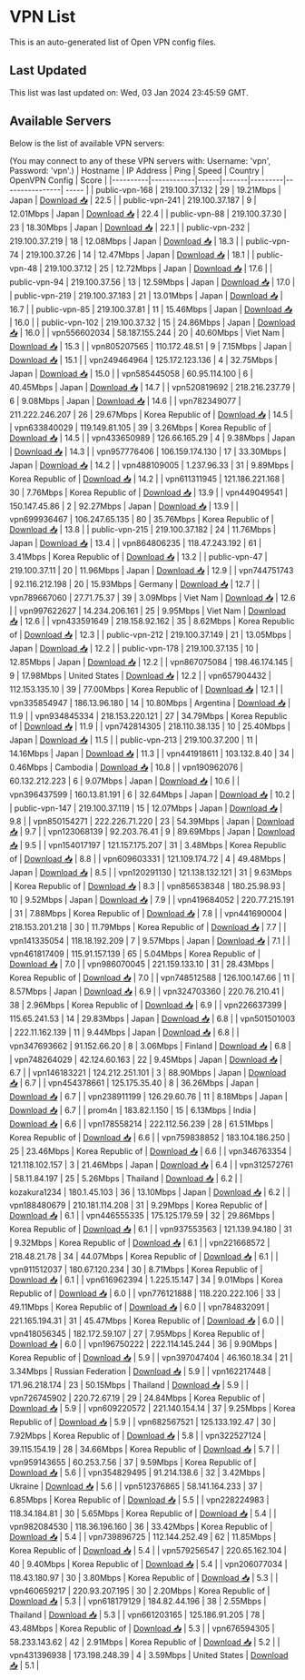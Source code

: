 # VPN List

This is an auto-generated list of Open VPN config files.

## Last Updated

This list was last updated on: Wed, 03 Jan 2024 23:45:59 GMT.

## Available Servers

Below is the list of available VPN servers:

(You may connect to any of these VPN servers with: Username: 'vpn', Password: 'vpn'.)
| Hostname | IP Address | Ping | Speed | Country | OpenVPN Config | Score |
|----------|------------|------|-------|---------|----------------| ----- |
| public-vpn-168 | 219.100.37.132 | 29 | 19.21Mbps | Japan | [Download 📥](./configs/server_0_JP.ovpn) | 22.5 |
| public-vpn-241 | 219.100.37.187 | 9 | 12.01Mbps | Japan | [Download 📥](./configs/server_1_JP.ovpn) | 22.4 |
| public-vpn-88 | 219.100.37.30 | 23 | 18.30Mbps | Japan | [Download 📥](./configs/server_2_JP.ovpn) | 22.1 |
| public-vpn-232 | 219.100.37.219 | 18 | 12.08Mbps | Japan | [Download 📥](./configs/server_3_JP.ovpn) | 18.3 |
| public-vpn-74 | 219.100.37.26 | 14 | 12.47Mbps | Japan | [Download 📥](./configs/server_4_JP.ovpn) | 18.1 |
| public-vpn-48 | 219.100.37.12 | 25 | 12.72Mbps | Japan | [Download 📥](./configs/server_5_JP.ovpn) | 17.6 |
| public-vpn-94 | 219.100.37.56 | 13 | 12.59Mbps | Japan | [Download 📥](./configs/server_6_JP.ovpn) | 17.0 |
| public-vpn-219 | 219.100.37.183 | 21 | 13.01Mbps | Japan | [Download 📥](./configs/server_7_JP.ovpn) | 16.7 |
| public-vpn-85 | 219.100.37.81 | 11 | 15.46Mbps | Japan | [Download 📥](./configs/server_8_JP.ovpn) | 16.0 |
| public-vpn-102 | 219.100.37.32 | 15 | 24.86Mbps | Japan | [Download 📥](./configs/server_9_JP.ovpn) | 16.0 |
| vpn556602034 | 58.187.155.244 | 20 | 40.60Mbps | Viet Nam | [Download 📥](./configs/server_10_VN.ovpn) | 15.3 |
| vpn805207565 | 110.172.48.51 | 9 | 7.15Mbps | Japan | [Download 📥](./configs/server_11_JP.ovpn) | 15.1 |
| vpn249464964 | 125.172.123.136 | 4 | 32.75Mbps | Japan | [Download 📥](./configs/server_12_JP.ovpn) | 15.0 |
| vpn585445058 | 60.95.114.100 | 6 | 40.45Mbps | Japan | [Download 📥](./configs/server_13_JP.ovpn) | 14.7 |
| vpn520819692 | 218.216.237.79 | 6 | 9.08Mbps | Japan | [Download 📥](./configs/server_14_JP.ovpn) | 14.6 |
| vpn782349077 | 211.222.246.207 | 26 | 29.67Mbps | Korea Republic of | [Download 📥](./configs/server_15_KR.ovpn) | 14.5 |
| vpn633840029 | 119.149.81.105 | 39 | 3.26Mbps | Korea Republic of | [Download 📥](./configs/server_16_KR.ovpn) | 14.5 |
| vpn433650989 | 126.66.165.29 | 4 | 9.38Mbps | Japan | [Download 📥](./configs/server_17_JP.ovpn) | 14.3 |
| vpn957776406 | 106.159.174.130 | 17 | 33.30Mbps | Japan | [Download 📥](./configs/server_18_JP.ovpn) | 14.2 |
| vpn488109005 | 1.237.96.33 | 31 | 9.89Mbps | Korea Republic of | [Download 📥](./configs/server_19_KR.ovpn) | 14.2 |
| vpn611311945 | 121.186.221.168 | 30 | 7.76Mbps | Korea Republic of | [Download 📥](./configs/server_20_KR.ovpn) | 13.9 |
| vpn449049541 | 150.147.45.86 | 2 | 92.27Mbps | Japan | [Download 📥](./configs/server_21_JP.ovpn) | 13.9 |
| vpn699936467 | 106.247.65.135 | 80 | 35.76Mbps | Korea Republic of | [Download 📥](./configs/server_22_KR.ovpn) | 13.8 |
| public-vpn-215 | 219.100.37.182 | 24 | 11.76Mbps | Japan | [Download 📥](./configs/server_23_JP.ovpn) | 13.4 |
| vpn864806235 | 118.47.243.192 | 61 | 3.41Mbps | Korea Republic of | [Download 📥](./configs/server_24_KR.ovpn) | 13.2 |
| public-vpn-47 | 219.100.37.11 | 20 | 11.96Mbps | Japan | [Download 📥](./configs/server_25_JP.ovpn) | 12.9 |
| vpn744751743 | 92.116.212.198 | 20 | 15.93Mbps | Germany | [Download 📥](./configs/server_26_DE.ovpn) | 12.7 |
| vpn789667060 | 27.71.75.37 | 39 | 3.09Mbps | Viet Nam | [Download 📥](./configs/server_27_VN.ovpn) | 12.6 |
| vpn997622627 | 14.234.206.161 | 25 | 9.95Mbps | Viet Nam | [Download 📥](./configs/server_28_VN.ovpn) | 12.6 |
| vpn433591649 | 218.158.92.162 | 35 | 8.62Mbps | Korea Republic of | [Download 📥](./configs/server_29_KR.ovpn) | 12.3 |
| public-vpn-212 | 219.100.37.149 | 21 | 13.05Mbps | Japan | [Download 📥](./configs/server_30_JP.ovpn) | 12.2 |
| public-vpn-178 | 219.100.37.135 | 10 | 12.85Mbps | Japan | [Download 📥](./configs/server_31_JP.ovpn) | 12.2 |
| vpn867075084 | 198.46.174.145 | 9 | 17.98Mbps | United States | [Download 📥](./configs/server_32_US.ovpn) | 12.2 |
| vpn657904432 | 112.153.135.10 | 39 | 77.00Mbps | Korea Republic of | [Download 📥](./configs/server_33_KR.ovpn) | 12.1 |
| vpn335854947 | 186.13.96.180 | 14 | 10.80Mbps | Argentina | [Download 📥](./configs/server_34_AR.ovpn) | 11.9 |
| vpn934845334 | 218.153.220.121 | 27 | 34.79Mbps | Korea Republic of | [Download 📥](./configs/server_35_KR.ovpn) | 11.9 |
| vpn742814305 | 218.110.38.135 | 10 | 25.40Mbps | Japan | [Download 📥](./configs/server_36_JP.ovpn) | 11.5 |
| public-vpn-213 | 219.100.37.200 | 11 | 14.16Mbps | Japan | [Download 📥](./configs/server_37_JP.ovpn) | 11.3 |
| vpn441918611 | 103.132.8.40 | 34 | 0.46Mbps | Cambodia | [Download 📥](./configs/server_38_KH.ovpn) | 10.8 |
| vpn190962076 | 60.132.212.223 | 6 | 9.07Mbps | Japan | [Download 📥](./configs/server_39_JP.ovpn) | 10.6 |
| vpn396437599 | 160.13.81.191 | 6 | 32.64Mbps | Japan | [Download 📥](./configs/server_40_JP.ovpn) | 10.2 |
| public-vpn-147 | 219.100.37.119 | 15 | 12.07Mbps | Japan | [Download 📥](./configs/server_41_JP.ovpn) | 9.8 |
| vpn850154271 | 222.226.71.220 | 23 | 54.39Mbps | Japan | [Download 📥](./configs/server_42_JP.ovpn) | 9.7 |
| vpn123068139 | 92.203.76.41 | 9 | 89.69Mbps | Japan | [Download 📥](./configs/server_43_JP.ovpn) | 9.5 |
| vpn154017197 | 121.157.175.207 | 31 | 3.48Mbps | Korea Republic of | [Download 📥](./configs/server_44_KR.ovpn) | 8.8 |
| vpn609603331 | 121.109.174.72 | 4 | 49.48Mbps | Japan | [Download 📥](./configs/server_45_JP.ovpn) | 8.5 |
| vpn120291130 | 121.138.132.121 | 31 | 9.63Mbps | Korea Republic of | [Download 📥](./configs/server_46_KR.ovpn) | 8.3 |
| vpn856538348 | 180.25.98.93 | 10 | 9.52Mbps | Japan | [Download 📥](./configs/server_47_JP.ovpn) | 7.9 |
| vpn419684052 | 220.77.215.191 | 31 | 7.88Mbps | Korea Republic of | [Download 📥](./configs/server_48_KR.ovpn) | 7.8 |
| vpn441690004 | 218.153.201.218 | 30 | 11.79Mbps | Korea Republic of | [Download 📥](./configs/server_49_KR.ovpn) | 7.7 |
| vpn141335054 | 118.18.192.209 | 7 | 9.57Mbps | Japan | [Download 📥](./configs/server_50_JP.ovpn) | 7.1 |
| vpn461817409 | 115.91.157.139 | 65 | 5.04Mbps | Korea Republic of | [Download 📥](./configs/server_51_KR.ovpn) | 7.0 |
| vpn986070045 | 221.159.133.10 | 31 | 28.43Mbps | Korea Republic of | [Download 📥](./configs/server_52_KR.ovpn) | 7.0 |
| vpn748512588 | 126.100.147.66 | 11 | 8.57Mbps | Japan | [Download 📥](./configs/server_53_JP.ovpn) | 6.9 |
| vpn324703360 | 220.76.210.41 | 38 | 2.96Mbps | Korea Republic of | [Download 📥](./configs/server_54_KR.ovpn) | 6.9 |
| vpn226637399 | 115.65.241.53 | 14 | 29.83Mbps | Japan | [Download 📥](./configs/server_55_JP.ovpn) | 6.8 |
| vpn501501003 | 222.11.162.139 | 11 | 9.44Mbps | Japan | [Download 📥](./configs/server_56_JP.ovpn) | 6.8 |
| vpn347693662 | 91.152.66.20 | 8 | 3.06Mbps | Finland | [Download 📥](./configs/server_57_FI.ovpn) | 6.8 |
| vpn748264029 | 42.124.60.163 | 22 | 9.45Mbps | Japan | [Download 📥](./configs/server_58_JP.ovpn) | 6.7 |
| vpn146183221 | 124.212.251.101 | 3 | 88.90Mbps | Japan | [Download 📥](./configs/server_59_JP.ovpn) | 6.7 |
| vpn454378661 | 125.175.35.40 | 8 | 36.26Mbps | Japan | [Download 📥](./configs/server_60_JP.ovpn) | 6.7 |
| vpn238911199 | 126.29.60.76 | 11 | 8.18Mbps | Japan | [Download 📥](./configs/server_61_JP.ovpn) | 6.7 |
| prom4n | 183.82.1.150 | 15 | 6.13Mbps | India | [Download 📥](./configs/server_62_IN.ovpn) | 6.6 |
| vpn178558214 | 222.112.56.239 | 28 | 61.51Mbps | Korea Republic of | [Download 📥](./configs/server_63_KR.ovpn) | 6.6 |
| vpn759838852 | 183.104.186.250 | 25 | 23.46Mbps | Korea Republic of | [Download 📥](./configs/server_64_KR.ovpn) | 6.6 |
| vpn346763354 | 121.118.102.157 | 3 | 21.46Mbps | Japan | [Download 📥](./configs/server_65_JP.ovpn) | 6.4 |
| vpn312572761 | 58.11.84.197 | 25 | 5.26Mbps | Thailand | [Download 📥](./configs/server_66_TH.ovpn) | 6.2 |
| kozakura1234 | 180.1.45.103 | 36 | 13.10Mbps | Japan | [Download 📥](./configs/server_67_JP.ovpn) | 6.2 |
| vpn188480679 | 210.181.114.208 | 31 | 9.29Mbps | Korea Republic of | [Download 📥](./configs/server_68_KR.ovpn) | 6.1 |
| vpn446555335 | 175.125.179.59 | 32 | 29.86Mbps | Korea Republic of | [Download 📥](./configs/server_69_KR.ovpn) | 6.1 |
| vpn937553563 | 121.139.94.180 | 31 | 9.32Mbps | Korea Republic of | [Download 📥](./configs/server_70_KR.ovpn) | 6.1 |
| vpn221668572 | 218.48.21.78 | 34 | 44.07Mbps | Korea Republic of | [Download 📥](./configs/server_71_KR.ovpn) | 6.1 |
| vpn911512037 | 180.67.120.234 | 30 | 8.71Mbps | Korea Republic of | [Download 📥](./configs/server_72_KR.ovpn) | 6.1 |
| vpn616962394 | 1.225.15.147 | 34 | 9.01Mbps | Korea Republic of | [Download 📥](./configs/server_73_KR.ovpn) | 6.0 |
| vpn776121888 | 118.220.222.106 | 33 | 49.11Mbps | Korea Republic of | [Download 📥](./configs/server_74_KR.ovpn) | 6.0 |
| vpn784832091 | 221.165.194.31 | 31 | 45.47Mbps | Korea Republic of | [Download 📥](./configs/server_75_KR.ovpn) | 6.0 |
| vpn418056345 | 182.172.59.107 | 27 | 7.95Mbps | Korea Republic of | [Download 📥](./configs/server_76_KR.ovpn) | 6.0 |
| vpn196750222 | 222.114.145.244 | 36 | 9.90Mbps | Korea Republic of | [Download 📥](./configs/server_77_KR.ovpn) | 5.9 |
| vpn397047404 | 46.160.18.34 | 21 | 3.34Mbps | Russian Federation | [Download 📥](./configs/server_78_RU.ovpn) | 5.9 |
| vpn162217448 | 171.96.218.174 | 23 | 50.15Mbps | Thailand | [Download 📥](./configs/server_79_TH.ovpn) | 5.9 |
| vpn726745902 | 220.72.67.19 | 29 | 24.84Mbps | Korea Republic of | [Download 📥](./configs/server_80_KR.ovpn) | 5.9 |
| vpn609220572 | 221.140.154.14 | 37 | 9.25Mbps | Korea Republic of | [Download 📥](./configs/server_81_KR.ovpn) | 5.9 |
| vpn682567521 | 125.133.192.47 | 30 | 7.92Mbps | Korea Republic of | [Download 📥](./configs/server_82_KR.ovpn) | 5.8 |
| vpn322527124 | 39.115.154.19 | 28 | 34.66Mbps | Korea Republic of | [Download 📥](./configs/server_83_KR.ovpn) | 5.7 |
| vpn959143655 | 60.253.7.56 | 37 | 9.59Mbps | Korea Republic of | [Download 📥](./configs/server_84_KR.ovpn) | 5.6 |
| vpn354829495 | 91.214.138.6 | 32 | 3.42Mbps | Ukraine | [Download 📥](./configs/server_85_UA.ovpn) | 5.6 |
| vpn512376865 | 58.141.164.233 | 37 | 6.85Mbps | Korea Republic of | [Download 📥](./configs/server_86_KR.ovpn) | 5.5 |
| vpn228224983 | 118.34.184.81 | 30 | 5.65Mbps | Korea Republic of | [Download 📥](./configs/server_87_KR.ovpn) | 5.4 |
| vpn982084530 | 118.36.196.160 | 36 | 33.42Mbps | Korea Republic of | [Download 📥](./configs/server_88_KR.ovpn) | 5.4 |
| vpn739896725 | 112.144.252.49 | 62 | 11.85Mbps | Korea Republic of | [Download 📥](./configs/server_89_KR.ovpn) | 5.4 |
| vpn579256547 | 220.65.162.104 | 40 | 9.40Mbps | Korea Republic of | [Download 📥](./configs/server_90_KR.ovpn) | 5.4 |
| vpn206077034 | 118.43.180.97 | 30 | 3.80Mbps | Korea Republic of | [Download 📥](./configs/server_91_KR.ovpn) | 5.3 |
| vpn460659217 | 220.93.207.195 | 30 | 2.20Mbps | Korea Republic of | [Download 📥](./configs/server_92_KR.ovpn) | 5.3 |
| vpn618179129 | 184.82.44.196 | 38 | 2.55Mbps | Thailand | [Download 📥](./configs/server_93_TH.ovpn) | 5.3 |
| vpn661203165 | 125.186.91.205 | 78 | 43.48Mbps | Korea Republic of | [Download 📥](./configs/server_94_KR.ovpn) | 5.3 |
| vpn676594305 | 58.233.143.62 | 42 | 2.91Mbps | Korea Republic of | [Download 📥](./configs/server_95_KR.ovpn) | 5.2 |
| vpn431396938 | 173.198.248.39 | 4 | 3.59Mbps | United States | [Download 📥](./configs/server_96_US.ovpn) | 5.1 |
